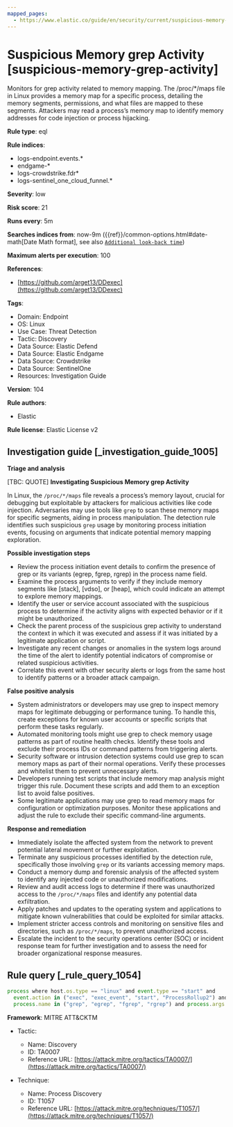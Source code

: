 ```yaml
---
mapped_pages:
  - https://www.elastic.co/guide/en/security/current/suspicious-memory-grep-activity.html
---
```


# Suspicious Memory grep Activity [suspicious-memory-grep-activity]

Monitors for grep activity related to memory mapping. The /proc/*/maps file in Linux provides a memory map for a specific process, detailing the memory segments, permissions, and what files are mapped to these segments. Attackers may read a process’s memory map to identify memory addresses for code injection or process hijacking.

**Rule type**: eql

**Rule indices**:

* logs-endpoint.events.*
* endgame-*
* logs-crowdstrike.fdr*
* logs-sentinel_one_cloud_funnel.*

**Severity**: low

**Risk score**: 21

**Runs every**: 5m

**Searches indices from**: now-9m ({{ref}}/common-options.html#date-math[Date Math format], see also [`Additional look-back time`](docs-content://solutions/security/detect-and-alert/create-detection-rule.md#rule-schedule))

**Maximum alerts per execution**: 100

**References**:

* [https://github.com/arget13/DDexec](https://github.com/arget13/DDexec)

**Tags**:

* Domain: Endpoint
* OS: Linux
* Use Case: Threat Detection
* Tactic: Discovery
* Data Source: Elastic Defend
* Data Source: Elastic Endgame
* Data Source: Crowdstrike
* Data Source: SentinelOne
* Resources: Investigation Guide

**Version**: 104

**Rule authors**:

* Elastic

**Rule license**: Elastic License v2

## Investigation guide [_investigation_guide_1005]

**Triage and analysis**

[TBC: QUOTE]
**Investigating Suspicious Memory grep Activity**

In Linux, the `/proc/*/maps` file reveals a process’s memory layout, crucial for debugging but exploitable by attackers for malicious activities like code injection. Adversaries may use tools like `grep` to scan these memory maps for specific segments, aiding in process manipulation. The detection rule identifies such suspicious `grep` usage by monitoring process initiation events, focusing on arguments that indicate potential memory mapping exploration.

**Possible investigation steps**

* Review the process initiation event details to confirm the presence of grep or its variants (egrep, fgrep, rgrep) in the process name field.
* Examine the process arguments to verify if they include memory segments like [stack], [vdso], or [heap], which could indicate an attempt to explore memory mappings.
* Identify the user or service account associated with the suspicious process to determine if the activity aligns with expected behavior or if it might be unauthorized.
* Check the parent process of the suspicious grep activity to understand the context in which it was executed and assess if it was initiated by a legitimate application or script.
* Investigate any recent changes or anomalies in the system logs around the time of the alert to identify potential indicators of compromise or related suspicious activities.
* Correlate this event with other security alerts or logs from the same host to identify patterns or a broader attack campaign.

**False positive analysis**

* System administrators or developers may use grep to inspect memory maps for legitimate debugging or performance tuning. To handle this, create exceptions for known user accounts or specific scripts that perform these tasks regularly.
* Automated monitoring tools might use grep to check memory usage patterns as part of routine health checks. Identify these tools and exclude their process IDs or command patterns from triggering alerts.
* Security software or intrusion detection systems could use grep to scan memory maps as part of their normal operations. Verify these processes and whitelist them to prevent unnecessary alerts.
* Developers running test scripts that include memory map analysis might trigger this rule. Document these scripts and add them to an exception list to avoid false positives.
* Some legitimate applications may use grep to read memory maps for configuration or optimization purposes. Monitor these applications and adjust the rule to exclude their specific command-line arguments.

**Response and remediation**

* Immediately isolate the affected system from the network to prevent potential lateral movement or further exploitation.
* Terminate any suspicious processes identified by the detection rule, specifically those involving `grep` or its variants accessing memory maps.
* Conduct a memory dump and forensic analysis of the affected system to identify any injected code or unauthorized modifications.
* Review and audit access logs to determine if there was unauthorized access to the `/proc/*/maps` files and identify any potential data exfiltration.
* Apply patches and updates to the operating system and applications to mitigate known vulnerabilities that could be exploited for similar attacks.
* Implement stricter access controls and monitoring on sensitive files and directories, such as `/proc/*/maps`, to prevent unauthorized access.
* Escalate the incident to the security operations center (SOC) or incident response team for further investigation and to assess the need for broader organizational response measures.


## Rule query [_rule_query_1054]

```js
process where host.os.type == "linux" and event.type == "start" and
  event.action in ("exec", "exec_event", "start", "ProcessRollup2") and
  process.name in ("grep", "egrep", "fgrep", "rgrep") and process.args in ("[stack]", "[vdso]", "[heap]")
```

**Framework**: MITRE ATT&CKTM

* Tactic:

    * Name: Discovery
    * ID: TA0007
    * Reference URL: [https://attack.mitre.org/tactics/TA0007/](https://attack.mitre.org/tactics/TA0007/)

* Technique:

    * Name: Process Discovery
    * ID: T1057
    * Reference URL: [https://attack.mitre.org/techniques/T1057/](https://attack.mitre.org/techniques/T1057/)



